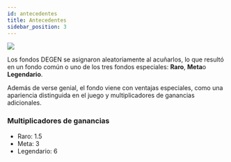 ```yaml
---
id: antecedentes
title: Antecedentes
sidebar_position: 3
---
```


![](/img/rngBackgrounds.gif)

Los fondos DEGEN se asignaron aleatoriamente al acuñarlos, lo que resultó en un fondo común o uno de los tres fondos especiales: **Raro**, **Meta**o **Legendario**.

Además de verse genial, el fondo viene con ventajas especiales, como una apariencia distinguida en el juego y multiplicadores de ganancias adicionales.

### Multiplicadores de ganancias

- Raro: 1.5
- Meta: 3
- Legendario: 6
